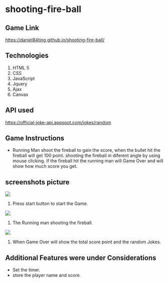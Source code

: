 # shooting-fire-ball

## Game Link
https://daniel84ting.github.io/shooting-fire-ball/

## Technologies
1. HTML 5
1. CSS
1. JavaScript
1. Jquery
1. Ajax
1. Canvas

## API used
https://official-joke-api.appspot.com/jokes/random

## Game Instructions 
- Running Man shoot the fireball to gain the score, when the bullet hit the fireball will get 100 point. shooting the fireball in diferent angle by using mouse clicking. If the fireball hit the running man will Game Over and will show how much score you get.

## screenshots picture
![](screenshot1.png)
1. Press start button to start the Game.

![](screenshot2.png)
1. The Running man shooting the fireball. 

![](screenshot3.png)
1. When Game Over will show the total score point and the random Jokes.

## Additional Features were under Considerations
- Set the timer.
- store the player name and score.